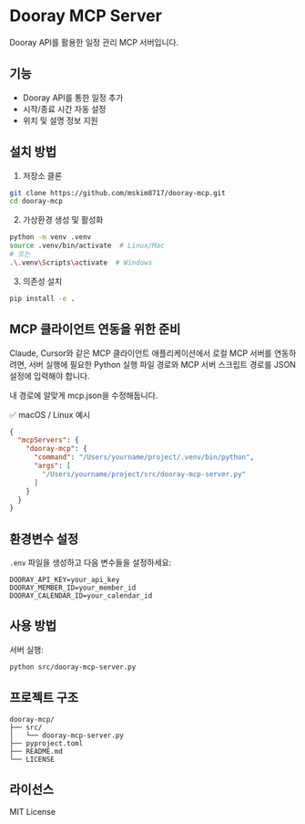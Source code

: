 # Dooray MCP Server

Dooray API를 활용한 일정 관리 MCP 서버입니다.

## 기능

- Dooray API를 통한 일정 추가
- 시작/종료 시간 자동 설정
- 위치 및 설명 정보 지원

## 설치 방법

1. 저장소 클론
```bash
git clone https://github.com/mskim8717/dooray-mcp.git
cd dooray-mcp
```

2. 가상환경 생성 및 활성화
```bash
python -m venv .venv
source .venv/bin/activate  # Linux/Mac
# 또는
.\.venv\Scripts\activate  # Windows
```

3. 의존성 설치
```bash
pip install -e .
```

## MCP 클라이언트 연동을 위한 준비

Claude, Cursor와 같은 MCP 클라이언트 애플리케이션에서 로컬 MCP 서버를 연동하려면,
서버 실행에 필요한 Python 실행 파일 경로와 MCP 서버 스크립트 경로를 JSON 설정에 입력해야 합니다.

내 경로에 알맞게 mcp.json을 수정해둡니다.

✅ macOS / Linux 예시
```json
{
  "mcpServers": {
    "dooray-mcp": {
      "command": "/Users/yourname/project/.venv/bin/python",
      "args": [
        "/Users/yourname/project/src/dooray-mcp-server.py"
      ]
    }
  }
}
```

## 환경변수 설정

`.env` 파일을 생성하고 다음 변수들을 설정하세요:

```
DOORAY_API_KEY=your_api_key
DOORAY_MEMBER_ID=your_member_id
DOORAY_CALENDAR_ID=your_calendar_id
```

## 사용 방법

서버 실행:
```bash
python src/dooray-mcp-server.py
```

## 프로젝트 구조

```
dooray-mcp/
├── src/
│   └── dooray-mcp-server.py
├── pyproject.toml
├── README.md
└── LICENSE
```

## 라이선스

MIT License
